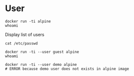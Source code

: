 # User

```shell
docker run -ti alpine
whoami
```

Display list of users
```shell
cat /etc/passwd
```

```shell
docker run -ti --user guest alpine
whoami
```

```shell
docker run -ti --user demo alpine
# ERROR because demo user does not exists in alpine image
```
